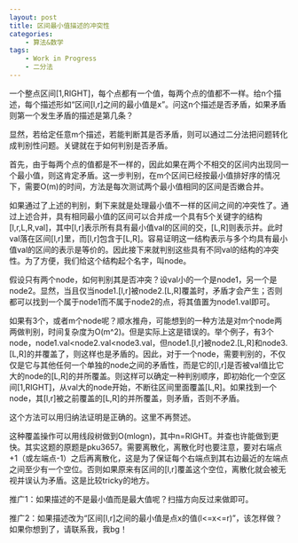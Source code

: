 ```yaml
---
layout: post
title: 区间最小值描述的冲突性
categories:
    - 算法&数学
tags:
    - Work in Progress
    - 二分法
---
```


一个整点区间[1,RIGHT]，每个点都有一个值，每两个点的值都不一样。给n个描述，每个描述形如“区间[l,r]之间的最小值是x”。问这n个描述是否矛盾，如果矛盾则第一个发生矛盾的描述是第几条？

显然，若给定任意m个描述，若能判断其是否矛盾，则可以通过二分法把问题转化成判别性问题。关键就在于如何判别是否矛盾。

首先，由于每两个点的值都是不一样的，因此如果在两个不相交的区间内出现同一个最小值，则这肯定矛盾。这一步判别，在m个区间已经按最小值排好序的情况下，需要O(m)的时间，方法是每次测试两个最小值相同的区间是否嫩合并。

如果通过了上述的判别，剩下来就是处理最小值不一样的区间之间的冲突性了。通过上述合并，具有相同最小值的区间可以合并成一个具有5个关键字的结构[l,r,L,R,val]，其中[l,r]表示所有具有最小值val的区间的交，[L,R]则表示并。此时val落在区间[l,r]里，而[l,r]包含于[L,R]。容易证明这一结构表示与多个均具有最小值val的区间的表示是等价的。因此接下来就判别这些具有不同val的结构的冲突性。为了方便，我们给这个结构起个名字，叫node。

假设只有两个node，如何判别其是否冲突？设val小的一个是node1，另一个是node2。显然，当且仅当node1.[l,r]被node2.[L,R]覆盖时，矛盾才会产生；否则都可以找到一个属于node1而不属于node2的点，将其值置为node1.val即可。

如果有3个，或者m个node呢？顺水推舟，可能想到的一种方法是对m个node两两做判别，时间复杂度为O(m^2)。但是实际上这是错误的。举个例子，有3个node，node1.val<node2.val<node3.val，但node1.[l,r]被node2.[L,R]和node3.[L,R]的并覆盖了，则这样也是矛盾的。因此，对于一个node，需要判别的，不仅仅是它与其他任何一个单独的node之间的矛盾性，而是它的[l,r]是否被val值比它大的node的[L,R]的并所覆盖。则这样可以确定一种判别顺序，即初始化一个空区间[1,RIGHT]，从val大的node开始，不断往区间里面覆盖[L,R]。如果找到一个node，其[l,r]被之前覆盖的[L,R]的并所覆盖，则矛盾，否则不矛盾。

这个方法可以用归纳法证明是正确的。这里不再赘述。

这种覆盖操作可以用线段树做到O(mlogn)，其中n=RIGHT。并查也许能做到更快。其实这题的原题是pku3657。需要离散化，离散化时也要注意，要对右端点+1（或左端点-1）之后再离散化，这是为了保证每个右端点到其右边最近的左端点之间至少有一个空位。否则如果原来有区间的[l,r]覆盖这个空位，离散化就会被无视并误认为矛盾。这是比较tricky的地方。

推广1：如果描述的不是最小值而是最大值呢？扫描方向反过来做即可。

推广2：如果描述改为“区间[l,r]之间的最小值是点x的值(l<=x<=r)”，该怎样做？如果你想到了，请联系我，我bg！
